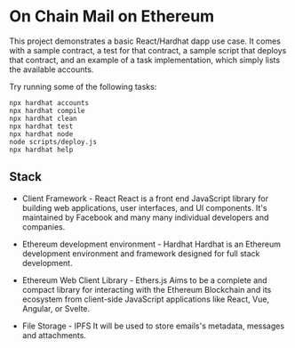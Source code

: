 # On Chain Mail on Ethereum

This project demonstrates a basic React/Hardhat dapp use case. It comes with a sample contract, a test for that contract, a sample script that deploys that contract, and an example of a task implementation, which simply lists the available accounts.

Try running some of the following tasks:

```shell
npx hardhat accounts
npx hardhat compile
npx hardhat clean
npx hardhat test
npx hardhat node
node scripts/deploy.js
npx hardhat help
```

## Stack
- Client Framework - React
React is a front end JavaScript library for building web applications, user interfaces, and UI components. It's maintained by Facebook and many many individual developers and companies.

- Ethereum development environment - Hardhat
Hardhat is an Ethereum development environment and framework designed for full stack development.

- Ethereum Web Client Library - Ethers.js
Aims to be a complete and compact library for interacting with the Ethereum Blockchain and its ecosystem from client-side JavaScript applications like React, Vue, Angular, or Svelte.

- File Storage - IPFS
It will be used to store emails's metadata, messages and attachments.

